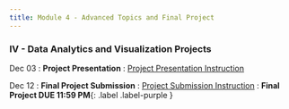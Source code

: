 ```yaml
---
title: Module 4 - Advanced Topics and Final Project
---
```

<h3 style="text-align: left; font-weight: bold;">IV - Data Analytics and Visualization Projects</h3> 




Dec 03
: **Project Presentation**
    : [Project Presentation Instruction](#)

Dec 12
: **Final Project Submission**
    : [Project Submission Instruction](#)
: **Final Project DUE 11:59 PM**{: .label .label-purple }